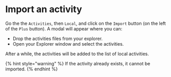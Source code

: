 # Import an activity

Go the the `Activities`, then `Local`, and click on the `Import` button (on the left of the `Plus` button). A modal will appear where you can:

* Drop the activities files from your explorer.
* Open your Explorer window and select the activities.

After a while, the activities will be added to the list of local activities.

{% hint style="warning" %}
If the activity already exists, it cannot be imported.
{% endhint %}

